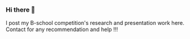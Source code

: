 ### Hi there 👋

I post my B-school competition's research and presentation work here.
Contact for any recommendation and help !!!  
